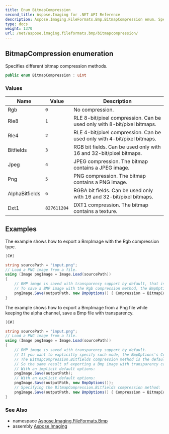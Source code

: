 ```yaml
---
title: Enum BitmapCompression
second_title: Aspose.Imaging for .NET API Reference
description: Aspose.Imaging.FileFormats.Bmp.BitmapCompression enum. Specifies different bitmap compression methods
type: docs
weight: 1370
url: /net/aspose.imaging.fileformats.bmp/bitmapcompression/
---
```

## BitmapCompression enumeration

Specifies different bitmap compression methods.

```csharp
public enum BitmapCompression : uint
```

### Values

| Name | Value | Description |
| --- | --- | --- |
| Rgb | `0` | No compression. |
| Rle8 | `1` | RLE 8-bit/pixel compression. Can be used only with 8-bit/pixel bitmaps. |
| Rle4 | `2` | RLE 4-bit/pixel compression. Can be used only with 4-bit/pixel bitmaps. |
| Bitfields | `3` | RGB bit fields. Can be used only with 16 and 32-bit/pixel bitmaps. |
| Jpeg | `4` | JPEG compression. The bitmap contains a JPEG image. |
| Png | `5` | PNG compression. The bitmap contains a PNG image. |
| AlphaBitfields | `6` | RGBA bit fields. Can be used only with 16 and 32-bit/pixel bitmaps. |
| Dxt1 | `827611204` | DXT1 compression. The bitmap contains a texture. |

## Examples

The example shows how to export a BmpImage with the Rgb compression type.

```csharp
[C#]

string sourcePath = "input.png";
// Load a PNG image from a file.
using (Image pngImage = Image.Load(sourcePath))
{
    // BMP image is saved with transparency support by default, that is achieved by using the BitmapCompression.Bitfields compression method. 
    // To save a BMP image with the Rgb compression method, the BmpOptions with the Compression property set to BitmapCompression.Rgb should be specified.
    pngImage.Save(outputPath, new BmpOptions() { Compression = BitmapCompression.Rgb });
}
```

The example shows how to export a BmpImage from a Png file while keeping the alpha channel, save a Bmp file with transparency.

```csharp
[C#]

string sourcePath = "input.png";
// Load a PNG image from a file.
using (Image pngImage = Image.Load(sourcePath))
{
    // BMP image is saved with transparency support by default. 
    // If you want to explicitly specify such mode, the BmpOptions's Compression property should be set to BitmapCompression.Bitfields.
    // The BitmapCompression.Bitfields compression method is the default compression method in the BmpOptions.
    // So the same result of exporting a Bmp image with transparency can be achieved by either one of the following ways.
    // With an implicit default options:
    pngImage.Save(outputPath);
    // With an explicit default options:
    pngImage.Save(outputPath, new BmpOptions());
    // Specifying the BitmapCompression.Bitfields compression method:
    pngImage.Save(outputPath, new BmpOptions() { Compression = BitmapCompression.Bitfields });
}
```

### See Also

* namespace [Aspose.Imaging.FileFormats.Bmp](../../aspose.imaging.fileformats.bmp/)
* assembly [Aspose.Imaging](../../)


